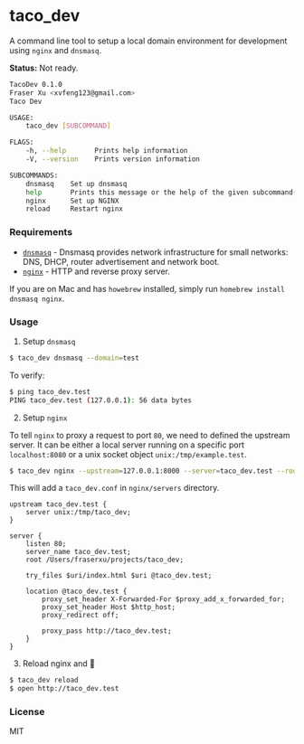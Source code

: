# taco_dev

A command line tool to setup a local domain environment for development using `nginx` and `dnsmasq`.

**Status:** Not ready.

```sh
TacoDev 0.1.0
Fraser Xu <xvfeng123@gmail.com>
Taco Dev

USAGE:
    taco_dev [SUBCOMMAND]

FLAGS:
    -h, --help       Prints help information
    -V, --version    Prints version information

SUBCOMMANDS:
    dnsmasq    Set up dnsmasq
    help       Prints this message or the help of the given subcommand(s)
    nginx      Set up NGINX
    reload     Restart nginx
```

### Requirements

* [`dnsmasq`](http://www.thekelleys.org.uk/dnsmasq/doc.html) - Dnsmasq provides network infrastructure for small networks: DNS, DHCP, router advertisement and network boot.
* [`nginx`](https://nginx.org/en/) - HTTP and reverse proxy server.

If you are on Mac and has `howebrew` installed, simply run `homebrew install dnsmasq nginx`.

### Usage

1. Setup `dnsmasq`

```sh
$ taco_dev dnsmasq --domain=test
```

To verify:

```sh
$ ping taco_dev.test
PING taco_dev.test (127.0.0.1): 56 data bytes
```

2. Setup `nginx`

To tell `nginx` to proxy a request to port `80`, we need to defined the upstream server. It can be either a local server running on a specific port `localhost:8080` or a unix socket object `unix:/tmp/example.test`.

```sh
$ taco_dev nginx --upstream=127.0.0.1:8000 --server=taco_dev.test --root=/Users/fraserxu/projects/taco_dev;
```

This will add a `taco_dev.conf` in `nginx/servers` directory.

```nginx
upstream taco_dev.test {
    server unix:/tmp/taco_dev;
}

server {
    listen 80;
    server_name taco_dev.test;
    root /Users/fraserxu/projects/taco_dev;

    try_files $uri/index.html $uri @taco_dev.test;

    location @taco_dev.test {
        proxy_set_header X-Forwarded-For $proxy_add_x_forwarded_for;
        proxy_set_header Host $http_host;
        proxy_redirect off;

        proxy_pass http://taco_dev.test;
    }
}
```

3. Reload nginx and :tada:

```sh
$ taco_dev reload
$ open http://taco_dev.test
```

### License

MIT
